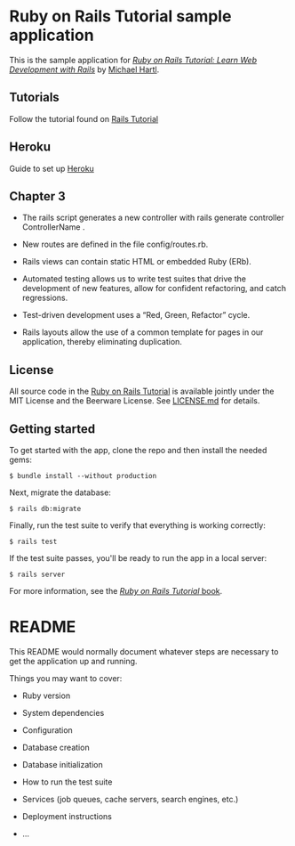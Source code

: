 # Ruby on Rails Tutorial sample application

This is the sample application for
[*Ruby on Rails Tutorial:
Learn Web Development with Rails*](http://www.railstutorial.org/)
by [Michael Hartl](http://www.michaelhartl.com/).


## Tutorials

Follow the tutorial found on [Rails Tutorial](https://www.railstutorial.org/book/static_pages)

## Heroku

Guide to set up [Heroku](http://sourabhbajaj.com/mac-setup/Heroku/README.html)

## Chapter 3

- The rails script generates a new controller with rails generate controller ControllerName <optional action names>.

- New routes are defined in the file config/routes.rb.

- Rails views can contain static HTML or embedded Ruby (ERb).

- Automated testing allows us to write test suites that drive the development of new features, allow for confident refactoring, and catch regressions.

- Test-driven development uses a “Red, Green, Refactor” cycle.

- Rails layouts allow the use of a common template for pages in our application, thereby eliminating duplication.




## License

All source code in the [Ruby on Rails Tutorial](http://railstutorial.org/)
is available jointly under the MIT License and the Beerware License. See
[LICENSE.md](LICENSE.md) for details.

## Getting started

To get started with the app, clone the repo and then install the needed gems:

```
$ bundle install --without production
```

Next, migrate the database:

```
$ rails db:migrate
```

Finally, run the test suite to verify that everything is working correctly:

```
$ rails test
```

If the test suite passes, you'll be ready to run the app in a local server:

```
$ rails server
```

For more information, see the
[*Ruby on Rails Tutorial* book](http://www.railstutorial.org/book).



# README

This README would normally document whatever steps are necessary to get the
application up and running.

Things you may want to cover:

* Ruby version

* System dependencies

* Configuration

* Database creation

* Database initialization

* How to run the test suite

* Services (job queues, cache servers, search engines, etc.)

* Deployment instructions

* ...

